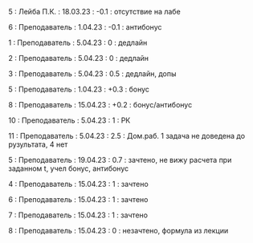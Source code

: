 5 : Лейба П.К. : 18.03.23 : -0.1 : отсутствие на лабе

6 : Преподаватель : 1.04.23 : -0.1 : антибонус

1 : Преподаватель : 5.04.23 : 0 : дедлайн

2 : Преподаватель : 5.04.23 : 0 : дедлайн

3 : Преподаватель : 5.04.23 : 0.5 : дедлайн, допы

5 : Преподаватель : 1.04.23 : +0.3 : бонус

8 : Преподаватель : 15.04.23 : +0.2 : бонус/антибонус

10 : Преподаватель : 5.04.23 : 1 : РК

11 : Преподаватель : 5.04.23 : 2.5 : Дом.раб. 1 задача не доведена до рузультата, 4 нет

5 : Преподаватель : 19.04.23 : 0.7 : зачтено, не вижу расчета при заданном t, учел бонус, антибонус

4 : Преподаватель : 15.04.23 : 1 : зачтено

6 : Преподаватель : 15.04.23 : 1 : зачтено

7 : Преподаватель : 15.04.23 : 1 : зачтено

8 : Преподаватель : 15.04.23 : 0 : незачтено, формула из лекции
